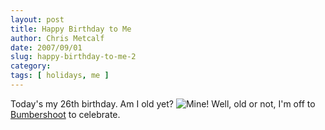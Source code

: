 ```yaml
---
layout: post
title: Happy Birthday to Me
author: Chris Metcalf
date: 2007/09/01
slug: happy-birthday-to-me-2
category: 
tags: [ holidays, me ]
---
```


Today's my 26th birthday. Am I old yet?
![Mine!](http://farm2.static.flickr.com/1020/1246281763_55a8951b4e.jpg?v=0)
Well, old or not, I'm off to [Bumbershoot](http://www.bumbershoot.com) to celebrate.
